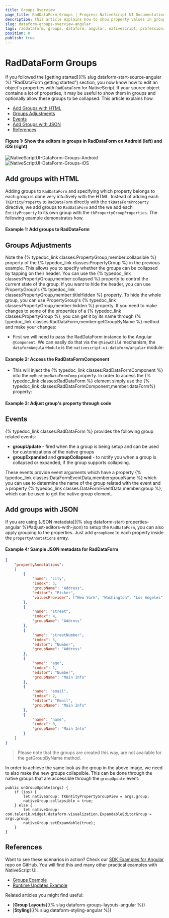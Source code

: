 ```yaml
---
title: Groups Overview
page_title: RadDataForm Groups | Progress NativeScript UI Documentation
description: This article explains how to show property values in groups and how to expand and collapse them.
slug: dataform-groups-overview-angular
tags: raddataform, groups, dataform, angular, nativescript, professional, ui
position: 0
publish: true
---
```


# RadDataForm Groups

If you followed the [getting started]({% slug dataform-start-source-angular %} "RadDataForm getting started") section, you now know how to edit an object's properties with `RadDataForm` for NativeScript. If your source object contains a lot of properties, it may be useful to show them in groups and optionally allow these groups to be collapsed. This article explains how.

* [Add Groups with HTML](#add-groups-with-html)
* [Groups Adjustments](#groups-adjustments)
* [Events](#events)
* [Add Groups with JSON](#add-groups-with-json)
* [References](#references)

#### Figure 1: Show the editors in groups in RadDataForm on Android (left) and iOS (right)

![NativeScriptUI-DataForm-Groups-Android](../../../img/ns_ui/dataform-groups-overview-android.png "Groups in RadDataForm in Android") ![NativeScriptUI-DataForm-Groups-iOS](../../../img/ns_ui/dataform-groups-overview-ios.png "Groups in RadDataForm in iOS")

## Add groups with HTML

Adding groups to `RadDataForm` and specifying which property belongs to each group is done very intuitively with the HTML. Instead of adding each `TKEntityProperty` to `RadDataForm` directly with the `tkDataFormProperty` directive, we add groups to `RadDataForm` and the we add each `EntityProperty` to its own group with the `tkPropertyGroupProperties`. The following example demonstrates how.

#### Example 1: Add groups to RadDataForm

<snippet id='angular-dataform-groups-html'/>

## Groups Adjustments

Note the {% typedoc_link classes:PropertyGroup,member:collapsible %} property of the {% typedoc_link classes:PropertyGroup %} in the previous example. This allows you to specify whether the groups can be collapsed by tapping on their header. You can use the {% typedoc_link classes:PropertyGroup,member:collapsed %} property to control the current state of the group. If you want to hide the header, you can use PropertyGroup's {% typedoc_link classes:PropertyGroup,member:titleHidden %} property. To hide the whole group, you can use PropertyGroup's {% typedoc_link classes:PropertyGroup,member:hidden %} property. If you need to make changes to some of the properties of a {% typedoc_link classes:PropertyGroup %}, you can get it by its name through {% typedoc_link classes:RadDataForm,member:getGroupByName %} method and make your changes:

- First we will need to pass the RadDataForm instance to the Angular `@Component`. We can easily do that via the `@ViewChild` mechanism, the `dataformAngularModule` is the `nativescript-ui-dataform/angular` module:

#### Example 2: Access the RadDataFormComponent

<snippet id='angular-runtime-viewchild-html'/>
<snippet id='angular-runtime-viewchild-code'/>

- This will inject the {% typedoc_link classes:RadDataFormComponent %} into the `myRuntimeDataFormComp` property. In order to access the {% typedoc_link classes:RadDataForm %} element simply use the  {% typedoc_link classes:RadDataFormComponent,member:dataForm%} property: 

#### Example 3: Adjust group's property through code

<snippet id='angular-dataform-groups-code'/>

## Events

{% typedoc_link classes:RadDataForm %} provides the following group related events:
- **groupUpdate** - fired when the a group is being setup and can be used for customizations of the native groups
- **groupExpanded** and **groupCollapsed** - to notify you when a group is collapsed or expanded, if the group supports collapsing. 

These events provide event arguments which have a property {% typedoc_link classes:DataFormEventData,member:groupName %} which you can use to determine the name of the group related with the event and a property {% typedoc_link classes:DataFormEventData,member:group %}, which can be used to get the native group element.

## Add groups with JSON

If you are using [JSON metadata]({% slug dataform-start-properties-angular %}#adjust-editors-with-json) to setup the `RadDataForm`, you can also apply grouping to the properties. Just add `groupName` to each property inside the `propertyAnnotations` array.

#### Example 4: Sample JSON metadata for RadDataForm

```JSON
{
	"propertyAnnotations":
	[
		{
			"name": "city",
			"index": 3,
			"groupName": "Address",
			"editor": "Picker",
			"valuesProvider": ["New York", "Washington", "Los Angeles"]
		},
		{
			"name": "street",
			"index": 4,
			"groupName": "Address"
		},
		{
			"name": "streetNumber",
			"index": 5,
			"editor": "Number",
			"groupName": "Address"
		},
		{
			"name": "age",
			"index": 1,
			"editor": "Number",
			"groupName": "Main Info"
		},
		{
			"name": "email",
			"index": 2,
			"editor": "Email",
			"groupName": "Main Info"
		},
		{
			"name": "name",
			"index": 0,
			"groupName": "Main Info"
		}
	]
}
```

> Please note that the groups are created this way, are not available for the getGroupByName method.

In order to achieve the same look as the group in the above image, we need to also make the new groups collapsible. This can be done through the native groups that are accessible through the `groupUpdate` event:

```
public onGroupUpdate(args) {
	if (ios) {
		let nativeGroup: TKEntityPropertyGroupView = args.group;
		nativeGroup.collapsible = true;
	} else {
		let nativeGroup: com.telerik.widget.dataform.visualization.ExpandableEditorGroup = args.group;
		nativeGroup.setExpandable(true);
	}
}
```

## References

Want to see these scenarios in action?
Check our [SDK Examples for Angular](https://github.com/NativeScript/nativescript-ui-samples-angular) repo on GitHub. You will find this and many other practical examples with NativeScript UI.

* [Groups Example](https://github.com/NativeScript/nativescript-ui-samples-angular/tree/master/dataform/app/examples/groups)
* [Runtime Updates Example](https://github.com/NativeScript/nativescript-ui-samples-angular/tree/master/dataform/app/examples/runtime-updates)

Related articles you might find useful:

* [**Group Layouts**]({% slug dataform-groups-layouts-angular %})
* [**Styling**]({% slug dataform-styling-angular %})
